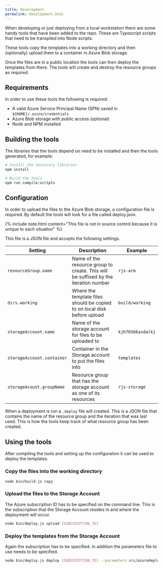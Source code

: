 ```yaml
---
title: Development
permalink: development.html
---
```


When developing or just deploying from a local workstation there are some handy tools that have been added to the repo. These are Typescript scripts that need to be transpiled into Node scripts.

These tools copy the templates into a working directory and then (optionally) upload them to a container in Azure Blob storage.

Once the files are in a public location the tools can then deploy the templates from there. The tools will create and destroy the resource groups as required.

## Requirements

In order to use these tools the following is required:

 - A valid Azure Service Principal Name (SPN) saved in `${HOME}/.azure/credentials`
 - Azure Blob storage with public access (optional)
 - Node and NPM installed

## Building the tools

The libraries that the tools depend on need to be installed and then the tools generated, for example:

```bash
# Install the necessary libraries
npm install

# Build the tools
npm run compile:scripts
```

## Configuration

In order to upload the files to the Azure Blob storage, a configuration file is required. By default the tools will look for a file called deploy.json.

{% include note.html content="This file is not in source control because it is unique to each situation" %}

This file is a JSON file and accepts the following settings.

| Setting | Description | Example |
|---|---|---|
| `resourceGroup.name` | Name of the resource group to create. This will be suffixed by the iteration number | `rjs-arm` |
| `dirs.working` | Where the template files should be copied to on local disk before upload | `build/working` |
| `storageAccount.name` | Name of the storage account for files to be uploaded to | `kjh76566asdalkj` |
| `storageAccount.container` | Container in the Storage account to put the files into | `templates` |
| `storageAcount.groupName` | Resource group that has the storage account as one of its resources | `rjs-storage` |

When a deployment is run a `.deploy` file will created. This is a JSON file that contains the name of the resource group and the iteration that was last used. This is how the tools keep track of what resource group has been created.

## Using the tools

After compiling the tools and setting up the configuration it can be used to deploy the templates.

### Copy the files into the working directory

```bash
node bin/build.js copy
```

### Upload the files to the Storage Account

The Azure subscription ID has to be specified on the command line. This is the subscription that the Storage Account resides in and where the deployment will occur.

```bash
node bin/deploy.js upload [SUBSCRIPTION_ID]
```

### Deploy the templates from the Storage Account

Again the subscription has to be specified. In addition the parameters file to use needs to be specified.

```bash
node bin/deploy.js deploy [SUBSCRIPTION_ID] --parameters src/azuredeploy.parameters.json
```

